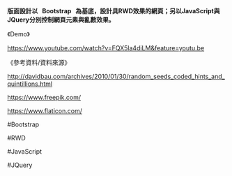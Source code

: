 **版面設計以    Bootstrap    為基底，設計具RWD效果的網頁；另以JavaScript與JQuery分別控制網頁元素與亂數效果。**

《Demo》

https://www.youtube.com/watch?v=FQX5la4diLM&feature=youtu.be

《參考資料/資料來源》

http://davidbau.com/archives/2010/01/30/random_seeds_coded_hints_and_quintillions.html

https://www.freepik.com/

https://www.flaticon.com/

#Bootstrap

#RWD

#JavaScript

#JQuery
